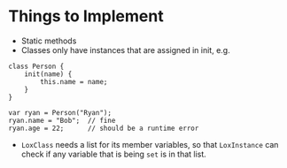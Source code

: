 # Things to Implement
* Static methods
* Classes only have instances that are assigned in init, e.g.
```
class Person {
	init(name) {
		this.name = name;
	}
}

var ryan = Person("Ryan");
ryan.name = "Bob"; 	// fine
ryan.age = 22;		// should be a runtime error
```
* `LoxClass` needs a list for its member variables, so that `LoxInstance` can check if any variable that is being `set` is in that list.